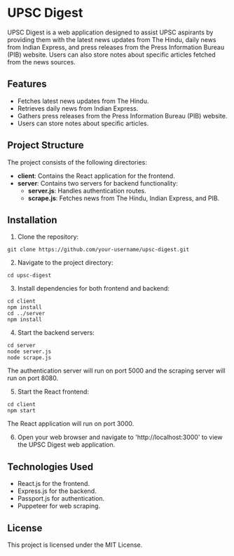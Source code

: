 # UPSC Digest

UPSC Digest is a web application designed to assist UPSC aspirants by providing them with the latest news updates from The Hindu, daily news from Indian Express, and press releases from the Press Information Bureau (PIB) website. Users can also store notes about specific articles fetched from the news sources.

## Features

- Fetches latest news updates from The Hindu.
- Retrieves daily news from Indian Express.
- Gathers press releases from the Press Information Bureau (PIB) website.
- Users can store notes about specific articles.

## Project Structure

The project consists of the following directories:

- **client**: Contains the React application for the frontend.
- **server**: Contains two servers for backend functionality:
  - **server.js**: Handles authentication routes.
  - **scrape.js**: Fetches news from The Hindu, Indian Express, and PIB.
  
## Installation

1. Clone the repository:

```
git clone https://github.com/your-username/upsc-digest.git
```

2. Navigate to the project directory:

```
cd upsc-digest
```

3. Install dependencies for both frontend and backend:

```
cd client
npm install
cd ../server
npm install
```

4. Start the backend servers:

```
cd server
node server.js
node scrape.js
```
The authentication server will run on port 5000 and the scraping server will run on port 8080.

5. Start the React frontend:

```
cd client
npm start
```
The React application will run on port 3000.

6. Open your web browser and navigate to 'http://localhost:3000' to view the UPSC Digest web application.


## Technologies Used
- React.js for the frontend.
- Express.js for the backend.
- Passport.js for authentication.
- Puppeteer for web scraping.

## License
This project is licensed under the MIT License.
